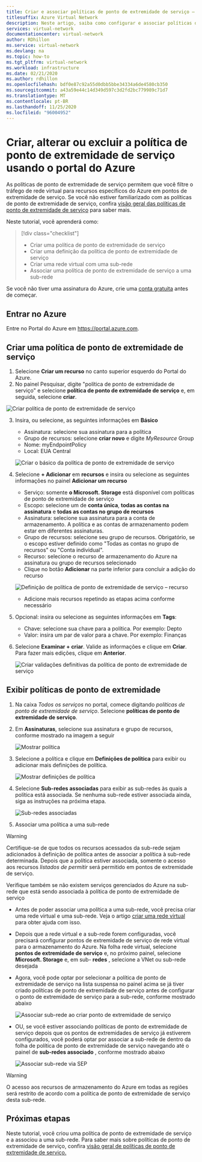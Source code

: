 ```yaml
---
title: Criar e associar políticas de ponto de extremidade de serviço – portal do Azure
titlesuffix: Azure Virtual Network
description: Neste artigo, saiba como configurar e associar políticas de ponto de extremidade de serviço usando o portal do Azure.
services: virtual-network
documentationcenter: virtual-network
author: RDhillon
ms.service: virtual-network
ms.devlang: na
ms.topic: how-to
ms.tgt_pltfrm: virtual-network
ms.workload: infrastructure
ms.date: 02/21/2020
ms.author: rdhillon
ms.openlocfilehash: bdf0e87c92a55d0dbb5bbe34334a6de4580cb350
ms.sourcegitcommit: a43a59e44c14d349d597c3d2fd2bc779989c71d7
ms.translationtype: MT
ms.contentlocale: pt-BR
ms.lasthandoff: 11/25/2020
ms.locfileid: "96004952"
---
```

# <a name="create-change-or-delete-service-endpoint-policy-using-the-azure-portal"></a>Criar, alterar ou excluir a política de ponto de extremidade de serviço usando o portal do Azure

As políticas de ponto de extremidade de serviço permitem que você filtre o tráfego de rede virtual para recursos específicos do Azure em pontos de extremidade de serviço. Se você não estiver familiarizado com as políticas de ponto de extremidade de serviço, confira [visão geral das políticas de ponto de extremidade de serviço](virtual-network-service-endpoint-policies-overview.md) para saber mais.

 Neste tutorial, você aprenderá como:

> [!div class="checklist"]
> * Criar uma política de ponto de extremidade de serviço
> * Criar uma definição da política de ponto de extremidade de serviço
> * Criar uma rede virtual com uma sub-rede
> * Associar uma política de ponto de extremidade de serviço a uma sub-rede

Se você não tiver uma assinatura do Azure, crie uma [conta gratuita](https://azure.microsoft.com/free/?WT.mc_id=A261C142F) antes de começar.

## <a name="sign-in-to-azure"></a>Entrar no Azure 

Entre no Portal do Azure em https://portal.azure.com.

## <a name="create-a-service-endpoint-policy"></a>Criar uma política de ponto de extremidade de serviço

1. Selecione **Criar um recurso** no canto superior esquerdo do Portal do Azure.
2. No painel Pesquisar, digite "política de ponto de extremidade de serviço" e selecione **política de ponto de extremidade de serviço** e, em seguida, selecione **criar**.

![Criar política de ponto de extremidade de serviço](./media/virtual-network-service-endpoint-policies-portal/create-sep-resource.png)

3. Insira, ou selecione, as seguintes informações em **Básico** 

   - Assinatura: selecione sua assinatura para a política
   - Grupo de recursos: selecione **criar novo** e digite *MyResource* Group
   - Nome: myEndpointPolicy
   - Local: EUA Central
 
   ![Criar o básico da política de ponto de extremidade de serviço](./media/virtual-network-service-endpoint-policies-portal/create-sep-basics.png)

4. Selecione **+ Adicionar** em **recursos** e insira ou selecione as seguintes informações no painel **Adicionar um recurso**

   - Serviço: somente **o Microsoft. Storage** está disponível com políticas de ponto de extremidade de serviço
   - Escopo: selecione um de **conta única**, **todas as contas na assinatura** e **todas as contas no grupo de recursos**
   - Assinatura: selecione sua assinatura para a conta de armazenamento. A política e as contas de armazenamento podem estar em diferentes assinaturas.
   - Grupo de recursos: selecione seu grupo de recursos. Obrigatório, se o escopo estiver definido como "Todas as contas no grupo de recursos" ou "Conta individual".  
   - Recurso: selecione o recurso de armazenamento do Azure na assinatura ou grupo de recursos selecionado
   - Clique no botão **Adicionar** na parte inferior para concluir a adição do recurso

   ![Definição de política de ponto de extremidade de serviço – recurso](./media/virtual-network-service-endpoint-policies-portal/create-sep-add-resource.png)

   - Adicione mais recursos repetindo as etapas acima conforme necessário

5. Opcional: insira ou selecione as seguintes informações em **Tags**:
   
   - Chave: selecione sua chave para a política. Por exemplo: Depto     
   - Valor: insira um par de valor para a chave. Por exemplo: Finanças

6. Selecione **Examinar + criar**. Valide as informações e clique em **Criar**. Para fazer mais edições, clique em **Anterior**. 

   ![Criar validações definitivas da política de ponto de extremidade de serviço](./media/virtual-network-service-endpoint-policies-portal/create-sep-review-create.png)
  
## <a name="view-endpoint-policies"></a>Exibir políticas de ponto de extremidade 

1. Na caixa *Todos os serviços* no portal, comece digitando *políticas de ponto de extremidade de serviço*. Selecione **políticas de ponto de extremidade de serviço**.
2. Em **Assinaturas**, selecione sua assinatura e grupo de recursos, conforme mostrado na imagem a seguir

   ![Mostrar política](./media/virtual-network-service-endpoint-policies-portal/sep-view.png)
       
3. Selecione a política e clique em **Definições de política** para exibir ou adicionar mais definições de política.

   ![Mostrar definições de política](./media/virtual-network-service-endpoint-policies-portal/sep-policy-definition.png)

4. Selecione **Sub-redes associadas** para exibir as sub-redes às quais a política está associada. Se nenhuma sub-rede estiver associada ainda, siga as instruções na próxima etapa.

   ![Sub-redes associadas](./media/virtual-network-service-endpoint-policies-portal/sep-associated-subnets.png)
 
5. Associar uma política a uma sub-rede

>[!WARNING] 
> Certifique-se de que todos os recursos acessados da sub-rede sejam adicionados à definição de política antes de associar a política à sub-rede determinada. Depois que a política estiver associada, somente o acesso aos recursos *listados de permitir* será permitido em pontos de extremidade de serviço. 
>
> Verifique também se não existem serviços gerenciados do Azure na sub-rede que está sendo associada à política de ponto de extremidade de serviço

- Antes de poder associar uma política a uma sub-rede, você precisa criar uma rede virtual e uma sub-rede. Veja o artigo [criar uma rede virtual](./quick-create-portal.md) para obter ajuda com isso.

- Depois que a rede virtual e a sub-rede forem configuradas, você precisará configurar pontos de extremidade de serviço de rede virtual para o armazenamento do Azure. Na folha rede virtual, selecione **pontos de extremidade de serviço** e, no próximo painel, selecione **Microsoft. Storage** e, em sub- **redes** , selecione a VNet ou sub-rede desejada

- Agora, você pode optar por selecionar a política de ponto de extremidade de serviço na lista suspensa no painel acima se já tiver criado políticas de ponto de extremidade de serviço antes de configurar o ponto de extremidade de serviço para a sub-rede, conforme mostrado abaixo

    ![Associar sub-rede ao criar ponto de extremidade de serviço](./media/virtual-network-service-endpoint-policies-portal/vnet-config-service-endpoint-add-sep.png)

- OU, se você estiver associando políticas de ponto de extremidade de serviço depois que os pontos de extremidades de serviço já estiverem configurados, você poderá optar por associar a sub-rede de dentro da folha de política de ponto de extremidade de serviço navegando até o painel de **sub-redes associado** , conforme mostrado abaixo

    ![Associar sub-rede via SEP](./media/virtual-network-service-endpoint-policies-portal/sep-edit-subnet-association.png)

>[!WARNING] 
>O acesso aos recursos de armazenamento do Azure em todas as regiões será restrito de acordo com a política de ponto de extremidade de serviço desta sub-rede.

## <a name="next-steps"></a>Próximas etapas
Neste tutorial, você criou uma política de ponto de extremidade de serviço e a associou a uma sub-rede. Para saber mais sobre políticas de ponto de extremidade de serviço, confira [visão geral de políticas de ponto de extremidade de serviço.](virtual-network-service-endpoint-policies-overview.md)

